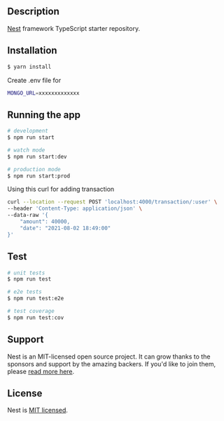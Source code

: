 ## Description

[Nest](https://github.com/nestjs/nest) framework TypeScript starter repository.

## Installation

```bash
$ yarn install
```
Create .env file for
```bash
MONGO_URL=xxxxxxxxxxxxx
```

## Running the app

```bash
# development
$ npm run start

# watch mode
$ npm run start:dev

# production mode
$ npm run start:prod
```

Using this curl for adding transaction
```bash
curl --location --request POST 'localhost:4000/transaction/:user' \
--header 'Content-Type: application/json' \
--data-raw '{
    "amount": 40000,
    "date": "2021-08-02 18:49:00"
}'
```

## Test

```bash
# unit tests
$ npm run test

# e2e tests
$ npm run test:e2e

# test coverage
$ npm run test:cov
```

## Support

Nest is an MIT-licensed open source project. It can grow thanks to the sponsors and support by the amazing backers. If you'd like to join them, please [read more here](https://docs.nestjs.com/support).

## License

  Nest is [MIT licensed](LICENSE).
